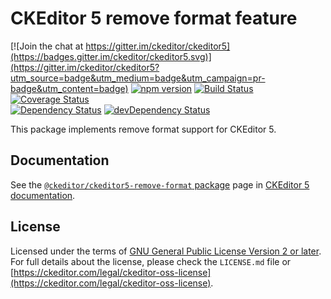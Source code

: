 CKEditor 5 remove format feature
===========================

[![Join the chat at https://gitter.im/ckeditor/ckeditor5](https://badges.gitter.im/ckeditor/ckeditor5.svg)](https://gitter.im/ckeditor/ckeditor5?utm_source=badge&utm_medium=badge&utm_campaign=pr-badge&utm_content=badge)
[![npm version](https://badge.fury.io/js/%40ckeditor%2Fckeditor5-remove-format.svg)](https://www.npmjs.com/package/@ckeditor/ckeditor5-remove-format)
[![Build Status](https://travis-ci.org/ckeditor/ckeditor5-remove-format.svg?branch=master)](https://travis-ci.org/ckeditor/ckeditor5-remove-format)
[![Coverage Status](https://coveralls.io/repos/github/ckeditor/ckeditor5-remove-format/badge.svg?branch=master)](https://coveralls.io/github/ckeditor/ckeditor5-remove-format?branch=master)
<br>
[![Dependency Status](https://david-dm.org/ckeditor/ckeditor5-remove-format/status.svg)](https://david-dm.org/ckeditor/ckeditor5-remove-format)
[![devDependency Status](https://david-dm.org/ckeditor/ckeditor5-remove-format/dev-status.svg)](https://david-dm.org/ckeditor/ckeditor5-remove-format?type=dev)

This package implements remove format support for CKEditor 5.

## Documentation

See the [`@ckeditor/ckeditor5-remove-format` package](https://ckeditor.com/docs/ckeditor5/latest/api/remove-format.html) page in [CKEditor 5 documentation](https://ckeditor.com/docs/ckeditor5/latest/).

## License

Licensed under the terms of [GNU General Public License Version 2 or later](http://www.gnu.org/licenses/gpl.html). For full details about the license, please check the `LICENSE.md` file or [https://ckeditor.com/legal/ckeditor-oss-license](https://ckeditor.com/legal/ckeditor-oss-license).
